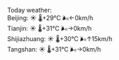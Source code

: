 Today weather:  
Beijing: ☀️ 🌡️+29°C 🌬️←0km/h  
Tianjin: ☀️ 🌡️+31°C 🌬️→0km/h  
Shijiazhuang: ☀️ 🌡️+30°C 🌬️↑15km/h  
Tangshan: ☀️ 🌡️+31°C 🌬️→0km/h  

